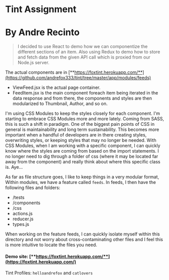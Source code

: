 # Tint Assignment
# By Andre Recinto

> I decided to use React to demo how we can componentize the different sections of an item. Also using Redux to demo how to store and fetch data from the given API call which is proxied from our Node.js server.

The actual components are in [**https://foxtint.herokuapp.com/**](https://github.com/andrefox333/tint/tree/master/app/modules/feeds)

- ViewFeed.jsx is the actual page container.
- FeedItem.jsx is the main component foreach item being iterated in the data response and from there, the components and styles are then modularized to Thumbnail, Author, and so on. 

I'm using CSS Modules to keep the styles closely for each component. I'm starting to embrace CSS Modules more and more lately. Coming from SASS, this is such a shift in paradigm. One of the biggest pain points of CSS in general is maintainability and long term sustainability. This becomes more important when a handful of developers are in there creating styles, overwriting styles, or keeping styles that may no longer be needed. With CSS Modules, when I am working with a specific component, I can quickly know where the styles are coming from based on the import statements. I no longer need to dig through a folder of css (where it may be located far away from the component) and really think about where this specific class is. Aye...

As far as file structure goes, I like to keep things in a very modular format,
Within modules, we have a feature called `feeds`.
In feeds, I then have the following files and folders:
 - /tests
 - /components
 - /css
 - actions.js
 - reducer.js
 - types.js

When working on the feature feeds, I can quickly isolate myself within this directory and not worry about cross-contaminating other files and I feel this is more intuitive to locate the files you need.

#### Demo site: [**https://foxtint.herokuapp.com/**](https://foxtint.herokuapp.com/)

Tint Profiles: `helloandrefox` and `catlovers`

